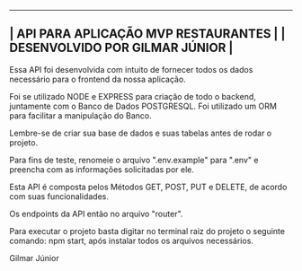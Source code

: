 --------------------------------------------------------------------------
|                  API PARA APLICAÇÃO MVP RESTAURANTES                   |
|                    DESENVOLVIDO POR GILMAR JÚNIOR                      |
--------------------------------------------------------------------------

Essa API foi desenvolvida com intuito de fornecer todos os dados necessário 
para o frontend da nossa aplicação.

Foi se utilizado NODE e EXPRESS para criação de todo o backend, juntamente
com o Banco de Dados POSTGRESQL. Foi utilizado um ORM para facilitar a
manipulação do Banco.

Lembre-se de criar sua base de dados e suas tabelas antes de rodar o projeto.

Para fins de teste, renomeie o arquivo ".env.example" para ".env" e preencha com
as informações solicitadas por ele.

Esta API é composta pelos Métodos GET, POST, PUT e DELETE, de acordo com suas
funcionalidades.

Os endpoints da API então no arquivo "router".

Para executar o projeto basta digitar no terminal raiz do projeto o seguinte
comando: npm start, após instalar todos os arquivos necessários.

Gilmar Júnior
